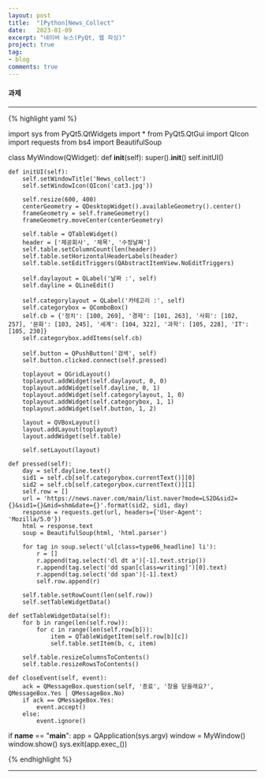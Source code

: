 ```yaml
---
layout: post
title:  "[Python]News_Collect"
date:   2023-01-09
excerpt: "네이버 뉴스(PyQt, 웹 파싱)"
project: true
tag:
- blog
comments: true
---
```


#### 과제

---

{% highlight yaml %}

import sys
from PyQt5.QtWidgets import *
from PyQt5.QtGui import QIcon
import requests
from bs4 import BeautifulSoup

class MyWindow(QWidget):
    def __init__(self):
        super().__init__()
        self.initUI()

    def initUI(self):
        self.setWindowTitle('News_collect')
        self.setWindowIcon(QIcon('cat3.jpg'))

        self.resize(600, 400)
        centerGeometry = QDesktopWidget().availableGeometry().center()
        frameGeometry = self.frameGeometry()
        frameGeometry.moveCenter(centerGeometry)

        self.table = QTableWidget()
        header = ['제공회사', '제목', '수정날짜']
        self.table.setColumnCount(len(header))
        self.table.setHorizontalHeaderLabels(header)
        self.table.setEditTriggers(QAbstractItemView.NoEditTriggers)

        self.daylayout = QLabel('날짜 :', self)
        self.dayline = QLineEdit()

        self.categorylayout = QLabel('카테고리 :', self)
        self.categorybox = QComboBox()
        self.cb = {'정치': [100, 269], '경제': [101, 263], '사회': [102, 257], '문화': [103, 245], '세계': [104, 322], '과학': [105, 228], 'IT': [105, 230]}
        self.categorybox.addItems(self.cb)

        self.button = QPushButton('검색', self)
        self.button.clicked.connect(self.pressed)

        toplayout = QGridLayout()
        toplayout.addWidget(self.daylayout, 0, 0)
        toplayout.addWidget(self.dayline, 0, 1)
        toplayout.addWidget(self.categorylayout, 1, 0)
        toplayout.addWidget(self.categorybox, 1, 1)
        toplayout.addWidget(self.button, 1, 2)

        layout = QVBoxLayout()
        layout.addLayout(toplayout)
        layout.addWidget(self.table)

        self.setLayout(layout)

    def pressed(self):
        day = self.dayline.text()
        sid1 = self.cb[self.categorybox.currentText()][0]
        sid2 = self.cb[self.categorybox.currentText()][1]
        self.row = []
        url = 'https://news.naver.com/main/list.naver?mode=LS2D&sid2={}&sid1={}&mid=shm&date={}'.format(sid2, sid1, day)
        response = requests.get(url, headers={'User-Agent': 'Mozilla/5.0'})
        html = response.text
        soup = BeautifulSoup(html, 'html.parser')

        for tag in soup.select('ul[class=type06_headline] li'):
            r = []
            r.append(tag.select('dl dt a')[-1].text.strip())
            r.append(tag.select('dd span[class=writing]')[0].text)
            r.append(tag.select('dd span')[-1].text)
            self.row.append(r)

        self.table.setRowCount(len(self.row))
        self.setTableWidgetData()

    def setTableWidgetData(self):
        for b in range(len(self.row)):
            for c in range(len(self.row[b])):
                item = QTableWidgetItem(self.row[b][c])
                self.table.setItem(b, c, item)

        self.table.resizeColumnsToContents()
        self.table.resizeRowsToContents()

    def closeEvent(self, event):
        ack = QMessageBox.question(self, '종료', '창을 닫을래요?', QMessageBox.Yes | QMessageBox.No)
        if ack == QMessageBox.Yes:
            event.accept()
        else:
            event.ignore()

if __name__ == "__main__":
    app = QApplication(sys.argv)
    window = MyWindow()
    window.show()
    sys.exit(app.exec_())

{% endhighlight %}

---
